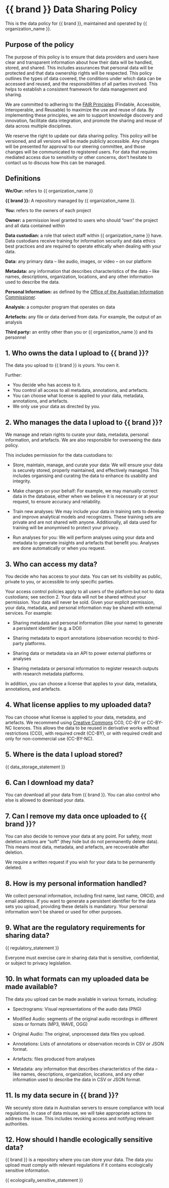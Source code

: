 
# {{ brand }} Data Sharing Policy  

This is the data policy for {{ brand }}, maintained and operated by {{ organization_name }}.

## Purpose of the policy 

The purpose of this policy is to ensure that data providers and users have clear and transparent information about how their data will be handled, stored, and shared. This includes assurances that personal data will be protected and that data ownership rights will be respected. This policy outlines the types of data covered, the conditions under which data can be accessed and reused, and the responsibilities of all parties involved. This helps to establish a consistent framework for data management and sharing. 

We are committed to adhering to the [FAIR Principles](https://ardc.edu.au/resource-hub/making-data-fair/) (Findable, Accessible, Interoperable, and Reusable) to maximize the use and reuse of data. By implementing these principles, we aim to support knowledge discovery and innovation, facilitate data integration, and promote the sharing and reuse of data across multiple disciplines. 

We reserve the right to update our data sharing policy. This policy will be versioned, and all versions will be made publicly accessible. Any changes will be presented for approval to our steering committee, and those changes will be communicated to registered users. For data that requires mediated access due to sensitivity or other concerns, don't hesitate to contact us to discuss how this can be managed.  

## Definitions 

**We/Our:** refers to {{ organization_name }}

**{{ brand }}:** A repository managed by {{ organization_name }}.  

**You:** refers to the owners of each project 

**Owner:** a permission level granted to users who should “own” the project and all data contained within 

**Data custodian:** a role that select staff within {{ organization_name }} have. Data custodians receive training for information security and data ethics best practices and are required to operate ethically when dealing with your data.  

**Data:** any primary data – like  audio, images, or video – on our platform 

**Metadata:** any information that describes characteristics of the data – like names, descriptions, organization, locations, and any other information used to describe the data. 

**Personal Information:** as defined by the [Office of the Australian Information Commissioner](https://www.oaic.gov.au/privacy/your-privacy-rights/your-personal-information/what-is-personal-information).

**Analysis:** a computer program that operates on data 

**Artefacts:** any file or data derived from data. For example, the output of an analysis 

**Third party:** an entity other than you or {{ organization_name }} and its personnel 

## 1. Who owns the data I upload to {{ brand }}? 

The data you upload to {{ brand }} is yours. You own it. 

Further: 
- You decide who has access to it. 
- You control all access to all metadata, annotations, and artefacts. 
- You can choose what license is applied to your data, metadata, annotations, and artefacts. 
- We only use your data as directed by you. 

## 2. Who manages the data I upload to {{ brand }}? 

We manage and retain rights to curate your data, metadata, personal information, and artefacts. We are also responsible for overseeing the data policy.  

This includes permission for the data custodians to: 

- Store, maintain, manage, and curate your data: We will ensure your data is securely stored, properly maintained, and effectively managed. This includes organising and curating the data to enhance its usability and integrity. 

- Make changes on your behalf: For example, we may manually correct data in the database, either when we believe it is necessary or at your request, to ensure accuracy and reliability.  

- Train new analyses: We may include your data in training sets to develop and improve analytical models and recognizers. These training sets are private and are not shared with anyone. Additionally, all data used for training will be anonymised to protect your privacy. 

- Run analyses for you: We will perform analyses using your data and metadata to generate insights and artefacts that benefit you. Analyses are done automatically or when you request. 

## 3. Who can access my data? 

You decide who has access to your data. You can set its visibility as public, private to you, or accessible to only specific parties. 

Your access control policies apply to all users of the platform but not to data custodians; see section 2.  Your data will not be shared without your permission. Your data will never be sold. Given your explicit permission, your data, metadata, and personal information may be shared with external services. For example: 

- Sharing metadata and personal information (like your name) to generate a persistent identifier (e.g. a DOI) 

- Sharing metadata to export annotations (observation records) to third-party platforms.

- Sharing data or metadata via an API to power external platforms or analyses 

- Sharing metadata or personal information to register research outputs with research metadata platforms.

In addition, you can choose a license that applies to your data, metadata, annotations, and artefacts. 

## 4. What license applies to my uploaded data? 

You can choose what license is applied to your data, metadata, and artefacts. We recommend using [Creative Commons](https://creativecommons.org/licenses/) CC0, CC-BY or CC-BY-NC licences. This allows the data to be reused in derivative works without restrictions (CC0), with required credit (CC-BY), or with required credit and only for non-commercial use (CC-BY-NC).

## 5. Where is the data I upload stored?

{{ data_storage_statement }}

## 6. Can I download my data?

You can download all your data from {{ brand }}. You can also control who else is allowed to download your data. 

## 7. Can I remove my data once uploaded to {{ brand }}? 

You can also decide to remove your data at any point. For safety, most deletion actions are “soft” (they hide but do not permanently delete data). This means most data, metadata, and artefacts, are recoverable after deletion. 

We require a written request if you wish for your data to be permanently deleted. 

## 8. How is my personal information handled? 

We collect personal information, including first name, last name, ORCID, and email address. If you want to generate a persistent identifier for the data sets you upload, providing these details is mandatory. Your personal information won't be shared or used for other purposes. 

## 9. What are the regulatory requirements for sharing data?

{{ regulatory_statement }}

Everyone must exercise care in sharing data that is sensitive, confidential, or subject to privacy legislation. 

## 10. In what formats can my uploaded data be made available? 

The data you upload can be made available in various formats, including: 

- Spectrograms: Visual representations of the audio data (PNG)  

- Modified Audio: segments of the original audio recordings in different sizes or formats (MP3, WAVE, OGG) 

- Original Audio: The original, unprocessed data files you upload.  

- Annotations: Lists of annotations or observation records in CSV or JSON format.  

- Artefacts: files produced from analyses 

- Metadata: any information that describes characteristics of the data – like names, descriptions, organization, locations, and any other information used to describe the data in CSV or JSON format. 

## 11. Is my data secure in {{ brand }}? 

We securely store data in Australian servers to ensure compliance with local regulations.  In case of data misuse, we will take appropriate actions to address the issue. This includes revoking access and notifying relevant authorities. 

## 12. How should I handle ecologically sensitive data? 

{{ brand }} is a repository where you can store your data. The data you upload must comply with relevant regulations if it contains ecologically sensitive information. 

{{ ecologically_sensitive_statement }}



 
